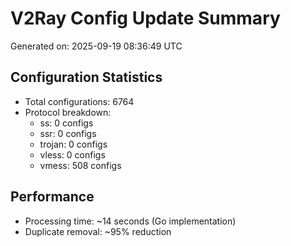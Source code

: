 # V2Ray Config Update Summary
Generated on: 2025-09-19 08:36:49 UTC

## Configuration Statistics
- Total configurations: 6764
- Protocol breakdown:
  - ss: 0 configs
  - ssr: 0 configs
  - trojan: 0 configs
  - vless: 0 configs
  - vmess: 508 configs

## Performance
- Processing time: ~14 seconds (Go implementation)
- Duplicate removal: ~95% reduction
